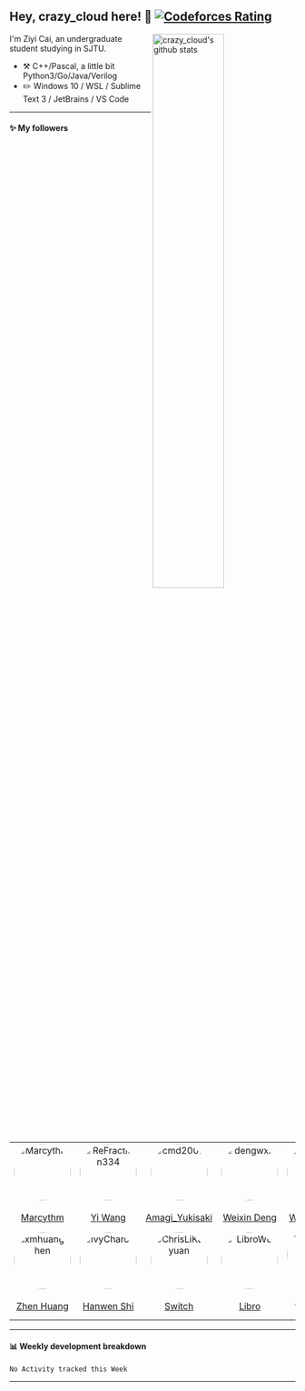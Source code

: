 ## Hey, crazy_cloud here! :wave: [![Codeforces Rating](https://cfrating.ihcr.top/?user=crazy_cloud&style=flat-square)](https://codeforces.com/profile/crazy_cloud)

<img align="right" alt="crazy_cloud's github stats" width="50%" src="https://github-readme-stats.vercel.app/api?username=acrazyczy&show_icons=true">

I'm Ziyi Cai, an undergraduate student studying in SJTU.

-   :hammer_and_pick: C++/Pascal, a little bit Python3/Go/Java/Verilog
-   :pencil2: Windows 10 / WSL / Sublime Text 3 / JetBrains / VS Code

---

#### :sparkles: My followers

<!--START_SECTION:top-followers-->
<table>
  <tr>
    <td align="center">
      <a href="https://github.com/Marcythm">
      <div style="width:100px; height:100px; border-radius:100%; overflow:hidden;">
        <img src="https://avatars2.githubusercontent.com/u/36555123" width="100px;" alt="Marcythm"/>
	</div>
      </a>
      <br />
      <a href="https://github.com/Marcythm">Marcythm</a>
    </td>
    <td align="center">
      <a href="https://github.com/ReFraction334">
      <div style="width:100px; height:100px; border-radius:100%; overflow:hidden;">
        <img src="https://avatars2.githubusercontent.com/u/44198739" width="100px;" alt="ReFraction334"/>
	</div>
      </a>
      <br />
      <a href="https://github.com/ReFraction334">Yi Wang</a>
    </td>
    <td align="center">
      <a href="https://github.com/cmd2001">
      <div style="width:100px; height:100px; border-radius:100%; overflow:hidden;">
        <img src="https://avatars2.githubusercontent.com/u/25078724" width="100px;" alt="cmd2001"/>
	</div>
      </a>
      <br />
      <a href="https://github.com/cmd2001">Amagi_Yukisaki</a>
    </td>
    <td align="center">
      <a href="https://github.com/dengwxn">
      <div style="width:100px; height:100px; border-radius:100%; overflow:hidden;">
        <img src="https://avatars2.githubusercontent.com/u/34061772" width="100px;" alt="dengwxn"/>
	</div>
      </a>
      <br />
      <a href="https://github.com/dengwxn">Weixin Deng</a>
    </td>
    <td align="center">
      <a href="https://github.com/ywwywwyww">
      <div style="width:100px; height:100px; border-radius:100%; overflow:hidden;">
        <img src="https://avatars2.githubusercontent.com/u/36836507" width="100px;" alt="ywwywwyww"/>
	</div>
      </a>
      <br />
      <a href="https://github.com/ywwywwyww">Wuwei Yuan</a>
    </td>
    <td align="center">
      <a href="https://github.com/XOR-op">
      <div style="width:100px; height:100px; border-radius:100%; overflow:hidden;">
        <img src="https://avatars2.githubusercontent.com/u/17672363" width="100px;" alt="XOR-op"/>
	</div>
      </a>
      <br />
      <a href="https://github.com/XOR-op">XOR-op</a>
    </td>
    <td align="center">
      <a href="https://github.com/cong258258">
      <div style="width:100px; height:100px; border-radius:100%; overflow:hidden;">
        <img src="https://avatars2.githubusercontent.com/u/40522050" width="100px;" alt="cong258258"/>
	</div>
      </a>
      <br />
      <a href="https://github.com/cong258258">Zhou Cong</a>
    </td>
  </tr>
  <tr>
    <td align="center">
      <a href="https://github.com/xmhuangzhen">
      <div style="width:100px; height:100px; border-radius:100%; overflow:hidden;">
        <img src="https://avatars2.githubusercontent.com/u/58294401" width="100px;" alt="xmhuangzhen"/>
	</div>
      </a>
      <br />
      <a href="https://github.com/xmhuangzhen">Zhen Huang</a>
    </td>
    <td align="center">
      <a href="https://github.com/IvyCharon">
      <div style="width:100px; height:100px; border-radius:100%; overflow:hidden;">
        <img src="https://avatars2.githubusercontent.com/u/57755823" width="100px;" alt="IvyCharon"/>
	</div>
      </a>
      <br />
      <a href="https://github.com/IvyCharon">Hanwen Shi</a>
    </td>
    <td align="center">
      <a href="https://github.com/ChrisLiKaiyuan">
      <div style="width:100px; height:100px; border-radius:100%; overflow:hidden;">
        <img src="https://avatars2.githubusercontent.com/u/36180750" width="100px;" alt="ChrisLiKaiyuan"/>
	</div>
      </a>
      <br />
      <a href="https://github.com/ChrisLiKaiyuan">Switch</a>
    </td>
    <td align="center">
      <a href="https://github.com/LibroWu">
      <div style="width:100px; height:100px; border-radius:100%; overflow:hidden;">
        <img src="https://avatars2.githubusercontent.com/u/73021519" width="100px;" alt="LibroWu"/>
	</div>
      </a>
      <br />
      <a href="https://github.com/LibroWu">Libro</a>
    </td>
    <td align="center">
      <a href="https://github.com/brandon-yan">
      <div style="width:100px; height:100px; border-radius:100%; overflow:hidden;">
        <img src="https://avatars2.githubusercontent.com/u/59162612" width="100px;" alt="brandon-yan"/>
	</div>
      </a>
      <br />
      <a href="https://github.com/brandon-yan">brandon-yan</a>
    </td>
    <td align="center">
      <a href="https://github.com/RebeccaPan">
      <div style="width:100px; height:100px; border-radius:100%; overflow:hidden;">
        <img src="https://avatars2.githubusercontent.com/u/56680456" width="100px;" alt="RebeccaPan"/>
	</div>
      </a>
      <br />
      <a href="https://github.com/RebeccaPan">Xinyi Pan</a>
    </td>
    <td align="center">
      <a href="https://github.com/dzx-dzx">
      <div style="width:100px; height:100px; border-radius:100%; overflow:hidden;">
        <img src="https://avatars2.githubusercontent.com/u/31068367" width="100px;" alt="dzx-dzx"/>
	</div>
      </a>
      <br />
      <a href="https://github.com/dzx-dzx">dzx-dzx</a>
    </td>
  </tr>
</table>
<!--END_SECTION:top-followers-->

---

#### :bar_chart: Weekly development breakdown

<!--START_SECTION:waka-->
```text
No Activity tracked this Week
```
<!--END_SECTION:waka-->

---
